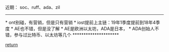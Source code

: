 近期：
soc、ruff、ada、zil

<hr>
* ont别碰，有营销，但是只有营销 
* iost提前上主链：19年1季度提前到18年4季度
* AE也不错，但是没了解
    * AE是欧洲以太坊，ADA是日本，
* ADA创始人不错，参与过比特币、以太坊等几个
*********************



[return](README.md)